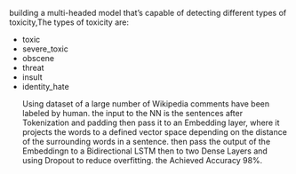 building a multi-headed model that’s capable of detecting different types of toxicity,The types of toxicity are:
- toxic
- severe_toxic
- obscene
- threat
- insult
- identity_hate <p> 
Using dataset of a large number of Wikipedia comments have been labeled by human.
the input to the NN is the sentences after Tokenization and padding then pass it to an Embedding layer,
where it projects the words to a defined vector space depending on the distance of the surrounding words in a sentence. 
then pass the output of the Embeddingn to a Bidirectional LSTM then to two Dense Layers and using Dropout to reduce overfitting.
the Achieved Accuracy 98%.
